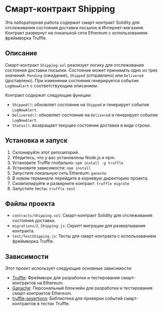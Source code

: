 # Смарт-контракт Shipping

Эта лабораторная работа содержит смарт-контракт Solidity для отслеживания состояния доставки посылок в Интернет-магазине. 
Контракт развернут на локальной сети Ethereum с использованием фреймворка Truffle.

## Описание

Смарт-контракт `Shipping.sol` реализует логику для отслеживания состояния доставки посылки. Состояние может принимать одно из трех значений: `Pending` (ожидание), `Shipped` (отправлено) или `Delivered` (доставлено). При изменении состояния генерируется событие `LogNewAlert` с соответствующим описанием.

Контракт содержит следующие функции:

- `Shipped()`: обновляет состояние на `Shipped` и генерирует событие `LogNewAlert`.
- `Delivered()`: обновляет состояние на `Delivered` и генерирует событие `LogNewAlert`.
- `Status()`: возвращает текущее состояние доставки в виде строки.

## Установка и запуск

1. Склонируйте этот репозиторий.
2. Убедитесь, что у вас установлены Node.js и npm.
3. Установите Truffle глобально: `npm install -g truffle`
4. Установите зависимости: `npm install`
5. Запустите локальную сеть Ethereum: `ganache`
6. В новом терминале перейдите в корневую директорию проекта.
7. Скомпилируйте и разверните контракт: `truffle migrate`
8. Запустите тесты: `truffle test`

## Файлы проекта

- `contracts/Shipping.sol`: Смарт-контракт Solidity для отслеживания состояния доставки.
- `migrations/2_Shipping.js`: Скрипт миграции для развертывания контракта.
- `test/TestShipping.js`: Тесты для смарт-контракта с использованием фреймворка Truffle.

## Зависимости

Этот проект использует следующие основные зависимости:

- [Truffle](https://trufflesuite.com/): Фреймворк для разработки и тестирования смарт-контрактов на Ethereum.
- [Ganache](https://trufflesuite.com/ganache/): Персональный блокчейн для разработки и тестирования смарт-контрактов Ethereum.
- [truffle-assertions](https://github.com/rkalis/truffle-assertions): Библиотека для проверки событий смарт-контрактов в тестах Truffle.